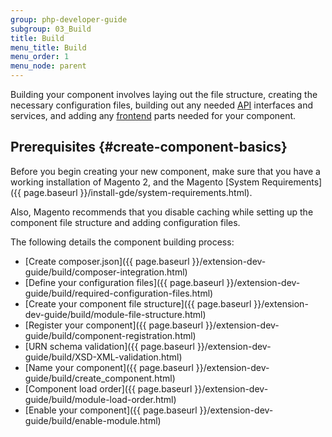 ```yaml
---
group: php-developer-guide
subgroup: 03_Build
title: Build
menu_title: Build
menu_order: 1
menu_node: parent
---
```


Building your component involves laying out the file structure, creating the necessary configuration files, building out any needed [API](https://glossary.magento.com/api) interfaces and services, and adding any [frontend](https://glossary.magento.com/frontend) parts needed for your component.

## Prerequisites {#create-component-basics}

Before you begin creating your new component, make sure that you have a working installation of Magento 2, and the Magento [System Requirements]({{ page.baseurl }}/install-gde/system-requirements.html).

Also, Magento recommends that you disable caching while setting up the component file structure and adding configuration files.

The following details the component building process:

*  [Create composer.json]({{ page.baseurl }}/extension-dev-guide/build/composer-integration.html)
*  [Define your configuration files]({{ page.baseurl }}/extension-dev-guide/build/required-configuration-files.html)
*  [Create your component file structure]({{ page.baseurl }}/extension-dev-guide/build/module-file-structure.html)
*  [Register your component]({{ page.baseurl }}/extension-dev-guide/build/component-registration.html)
*  [URN schema validation]({{ page.baseurl }}/extension-dev-guide/build/XSD-XML-validation.html)
*  [Name your component]({{ page.baseurl }}/extension-dev-guide/build/create_component.html)
*  [Component load order]({{ page.baseurl }}/extension-dev-guide/build/module-load-order.html)
*  [Enable your component]({{ page.baseurl }}/extension-dev-guide/build/enable-module.html)
